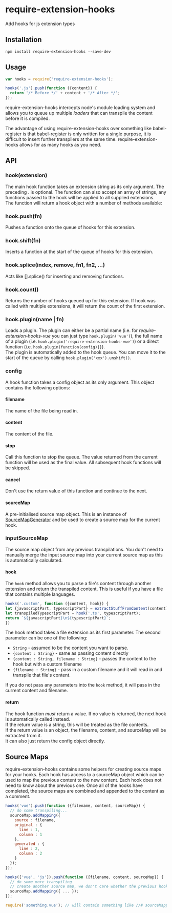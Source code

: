 # require-extension-hooks
Add hooks for js extension types

## Installation  
`npm install require-extension-hooks --save-dev`

## Usage  
```javascript
var hooks = require('require-extension-hooks');

hooks('.js').push(function ({content}) {
  return '/* Before */' + content + '/* After */';
});
```

require-extension-hooks intercepts node's module loading system and allows you to queue up multiple *loaders* that can transpile the content before it is compiled.  

The advantage of using require-extension-hooks over something like babel-register is that babel-register is only written for a single purpose, it is difficult to insert further transpilers at the same time. require-extension-hooks allows for as many hooks as you need.  

## API  
### hook(extension)  
The main hook function takes an extension string as its only argument. The preceding . is optional. The function can also accept an array of strings, any functions passed to the hook will be applied to all supplied extensions.  
The function will return a hook object with a number of methods available:  

### hook.push(fn)  
Pushes a function onto the queue of hooks for this extension.  

### hook.shift(fn)  
Inserts a function at the start of the queue of hooks for this extension.  

### hook.splice(index, remove, fn1, fn2, ...)  
Acts like [].splice() for inserting and removing functions.  

### hook.count()  
Returns the number of hooks queued up for this extension. If hook was called with multiple extensions, it will return the count of the first extension.  

### hook.plugin(name | fn)  
Loads a plugin. The plugin can either be a partial name (i.e. for *require-extension-hooks-vue* you can just type `hook.plugin('vue')`), the full name of a plugin (i.e. `hook.plugin('require-extension-hooks-vue')`) or a direct function (i.e. `hook.plugin(function(config){}`).  
The plugin is automatically added to the hook queue. You can move it to the start of the queue by calling `hook.plugin('xxx').unshift()`.

### config  
A hook function takes a config object as its only argument. This object contains the following options:  
#### filename  
  The name of the file being read in.  
#### content  
  The content of the file.  
#### stop  
  Call this function to stop the queue. The value returned from the current function will be used as the final value. All subsequent hook functions will be skipped.  
#### cancel  
  Don't use the return value of this function and continue to the next.  
#### sourceMap  
  A pre-initialised source map object. This is an instance of [SourceMapGenerator](https://www.npmjs.com/package/source-map) and be used to create a source map for the current hook.  
### inputSourceMap  
  The source map object from any previous transpilations. You don't need to manually merge the input source map into your current source map as this is automatically calculated.  
#### hook
  The `hook` method allows you to parse a file's content through another extension and return the transpiled content. This is useful if you have a file that contains multiple languages.
  ```js
hooks('.custom', function ({content, hook}) {
  let {javascriptPart, typescriptPart} = extractStuffFromContent(content);
  let transpiledTypescriptPart = hook('.ts', typescriptPart);
  return `${javascriptPart}\n${typescriptPart}`;
})
```
The hook method takes a file extension as its first parameter. The second parameter can be one of the following:
- `String` - assumed to be the content you want to parse.
- `{content : String}` - same as passing content directly
- `{content : String, filename : String}` - passes the content to the hook but with a custom filename
- `{filename : String}` - pass in a custom filename and it will read in and transpile that file's content.

If you do not pass any parameters into the `hook` method, it will pass in the current content and filename.

#### return  
The hook function *must* return a value. If no value is returned, the next hook is automatically called instead.  
If the return value is a string, this will be treated as the file contents.  
If the return value is an object, the filename, content, and sourceMap will be extracted from it.  
It can also just return the config object directly.  


## Source Maps  
require-extension-hooks contains some helpers for creating source maps for your hooks. Each hook has access to a sourceMap object which can be used to map the previous content to the new content. Each hook does not need to know about the previous one. Once all of the hooks have completed, the source maps are combined and appended to the content as a comment.  
```javascript
hooks('vue').push(function ({filename, content, sourceMap}) {
  // do some transpiling...
  sourceMap.addMapping({
    source : filename,
    original : {
      line : 1,
      column : 1
    },
    generated : {
      line : 2,
      column : 2
    }
  });
});

hooks(['vue', 'js']).push(function ({filename, content, sourceMap}) {
  // do some more transpiling
  // create another source map, we don't care whether the previous hook created a source map or not
  sourceMap.addMapping({ ... });
});

require('something.vue'); // will contain something like //# sourceMappingURL=datblahblah
```
